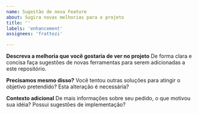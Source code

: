 ```yaml
---
name: Sugestão de nova Feature
about: Sugira novas melhorias para o projeto
title: ''
labels: 'enhancement'
assignees: 'frattezi'

---
```


**Descreva a melhoria que você gostaria de ver no projeto**
De forma clara e concisa faça sugestões de novas ferramentas para serem adicionadas a este repositório.

**Precisamos mesmo disso?**
Você tentou outras soluções para atingir o objetivo pretendido? Esta alteração é necessária?

**Contexto adicional**
De mais informações sobre seu pedido, o que motivou sua idéia? Possui sugestões de implementação?
